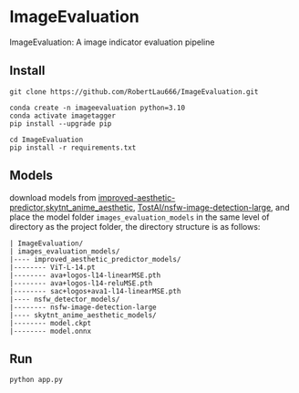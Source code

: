 # ImageEvaluation
ImageEvaluation: A image indicator evaluation pipeline
## Install
```
git clone https://github.com/RobertLau666/ImageEvaluation.git

conda create -n imageevaluation python=3.10
conda activate imagetagger
pip install --upgrade pip

cd ImageEvaluation
pip install -r requirements.txt
```
## Models
download models from [improved-aesthetic-predictor](!https://github.com/christophschuhmann/improved-aesthetic-predictor),[skytnt_anime_aesthetic](!https://huggingface.co/skytnt/anime-aesthetic/tree/main), [TostAI/nsfw-image-detection-large](!https://huggingface.co/TostAI/nsfw-image-detection-large/tree/main), and place the model folder ```images_evaluation_models``` in the same level of directory as the project folder, the directory structure is as follows:
```
| ImageEvaluation/
| images_evaluation_models/
|---- improved_aesthetic_predictor_models/
|-------- ViT-L-14.pt
|-------- ava+logos-l14-linearMSE.pth
|-------- ava+logos-l14-reluMSE.pth
|-------- sac+logos+ava1-l14-linearMSE.pth
|---- nsfw_detector_models/
|-------- nsfw-image-detection-large
|---- skytnt_anime_aesthetic_models/
|-------- model.ckpt
|-------- model.onnx
```
## Run
```
python app.py
```